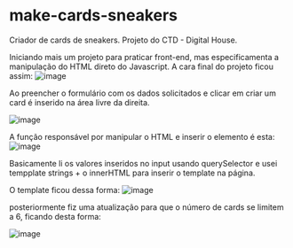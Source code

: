 # make-cards-sneakers
Criador de cards de sneakers. Projeto do CTD - Digital House.


Iniciando mais um projeto para praticar front-end, mas especificamenta a manipulação do HTML direto do Javascript. A cara final do projeto ficou assim: 
![image](https://user-images.githubusercontent.com/47305804/173443411-4d34500a-4e09-4f67-83cf-ae11d3e3b236.png)


Ao preencher o formulário com os dados solicitados e clicar em criar um card é inserido na área livre da direita.

![image](https://user-images.githubusercontent.com/47305804/173443639-f9921bb6-eea5-4647-86a5-ab1868cd1ea8.png)


A função responsável por manipular o HTML e inserir o elemento é esta: 
![image](https://user-images.githubusercontent.com/47305804/173443769-3ce3991d-b4da-42ae-9efc-e7662621fb2e.png)

Basicamente li os valores inseridos no input usando querySelector e usei tempplate strings + o innerHTML para inserir o template na página. 

O template ficou dessa forma: 
![image](https://user-images.githubusercontent.com/47305804/173444044-54de41be-0b11-49f3-9c02-b1bb87335fc9.png)

posteriormente fiz uma atualização para que o número de cards se limitem a 6, ficando desta forma: 

![image](https://user-images.githubusercontent.com/47305804/173449196-dad2cf60-8aea-4aff-a8f7-507dfc93d863.png)
